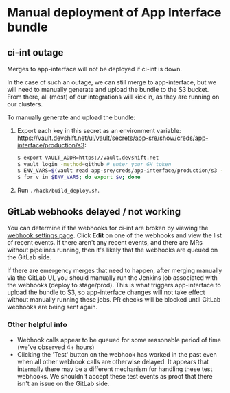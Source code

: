 # Manual deployment of App Interface bundle

## ci-int outage

 Merges to app-interface will not be deployed if ci-int is down.

 In the case of such an outage, we can still merge to app-interface, but we will need to manually generate and upload the bundle to the S3 bucket.  From there, all (most) of our integrations will kick in, as they are running on our clusters.

 To manually generate and upload the bundle:

 1. Export each key in this secret as an environment variable: https://vault.devshift.net/ui/vault/secrets/app-sre/show/creds/app-interface/production/s3:
    ```sh
    $ export VAULT_ADDR=https://vault.devshift.net
    $ vault login -method=github # enter your GH token
    $ ENV_VARS=$(vault read app-sre/creds/app-interface/production/s3 -format=json | jq -r ".data|to_entries|map(\"\(.key)=\(.value|tostring)\")|.[]")
    $ for v in $ENV_VARS; do export $v; done
    ```
 2. Run `./hack/build_deploy.sh`.

## GitLab webhooks delayed / not working

You can determine if the webhooks for ci-int are broken by viewing the [webhook settings page](https://gitlab.cee.redhat.com/service/app-interface/-/hooks). Click **Edit** on one of the webhooks and view the list of recent events. If there aren't any recent events, and there are MRs without pipelines running, then it's likely that the webhooks are queued on the GitLab side.

If there are emergency merges that need to happen, after merging manually via the GitLab UI, you should manually run the Jenkins job associated with the webhooks (deploy to stage/prod). This is what triggers app-interface to upload the bundle to S3, so app-interface changes will not take effect without manually running these jobs. PR checks will be blocked until GitLab webhooks are being sent again.

### Other helpful info
- Webhook calls appear to be queued for some reasonable period of time (we've observed 4+ hours)
- Clicking the 'Test' button on the webhook has worked in the past even when all other webhook calls are otherwise delayed. It appears that internally there may be a different mechanism for handling these test webhooks. We shouldn't accept these test events as proof that there isn't an issue on the GitLab side.
